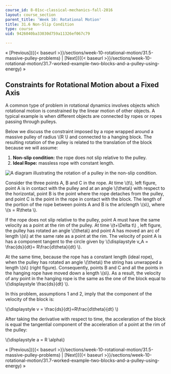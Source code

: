 ```yaml
---
course_id: 8-01sc-classical-mechanics-fall-2016
layout: course_section
parent_title: 'Week 10: Rotational Motion'
title: 31.6 Non-Slip Condition
type: course
uid: 9426040ba33030d759a11326ef067c79

---
```


« [Previous]({{< baseurl >}}/sections/week-10-rotational-motion/31.5-massive-pulley-problems) | [Next]({{< baseurl >}}/sections/week-10-rotational-motion/31.7-worked-example-two-blocks-and-a-pulley-using-energy) »

Constraints for Rotational Motion about a Fixed Axis
----------------------------------------------------

A common type of problem in rotational dynamics involves objects which rotational motion is constrained by the linear motion of other objects. A typical example is when different objects are connected by ropes or ropes passing through pulleys.

Below we discuss the constraint imposed by a rope wrapped around a massive pulley of radius \\(R \\) and connected to a hanging block. The resulting rotation of the pulley is related to the translation of the block because we will assume:

1.  **Non-slip condition:** the rope does not slip relative to the pulley.
2.  **Ideal Rope:** massless rope with constant length.

![A diagram illustrating the rotation of a pulley in the non-slip condition.](/coursemedia/8-01sc-classical-mechanics-fall-2016/415f1853e6e396deca828c013fe19829_ls31_non_slip.svg)

Consider the three points A, B and C in the rope. At time \\(t\\), left figure, point A is in contact with the pulley and at an angle \\(\\theta\\) with respect to the horizontal, point B is the point where the rope detaches from the pulley, and point C is the point in the rope in contact with the block. The length of the portion of the rope between points A and B is the arlclength \\(s\\), where \\(s = R\\theta \\).

If the rope does not slip relative to the pulley, point A must have the same velocity as a point at the rim of the pulley. At time \\(t+\\Delta t\\) , left figure, the pulley has rotated an angle \\(\\theta\\) and point A has moved an arc of length \\(s\\) at the same rate as a point at the rim. The velocity of point A is has a component tangent to the circle given by \\(\\displaystyle v\_A = \\frac{ds}{dt}= R\\frac{d\\theta}{dt} \\).

At the same time, because the rope has a constant length (ideal rope), when the pulley has rotated an angle \\(\\theta\\) the string has unwrapped a length \\(s\\) (right figure). Consequently, points B and C and all the points in the hanging rope have moved down a length \\(s\\). As a result, the velocity of any point in the hanging rope is the same as the one of the block equal to \\(\\displaystyle \\frac{ds}{dt} \\).

In this problem, assumptions 1 and 2, imply that the component of the velocity of the block is:

\\(\\displaystyle v = \\frac{ds}{dt}=R\\frac{d\\theta}{dt} \\)

After taking the derivative with respect to time, the acceleration of the block is equal the tangential component of the acceleration of a point at the rim of the pulley:

\\(\\displaystyle a = R \\alpha\\)

« [Previous]({{< baseurl >}}/sections/week-10-rotational-motion/31.5-massive-pulley-problems) | [Next]({{< baseurl >}}/sections/week-10-rotational-motion/31.7-worked-example-two-blocks-and-a-pulley-using-energy) »